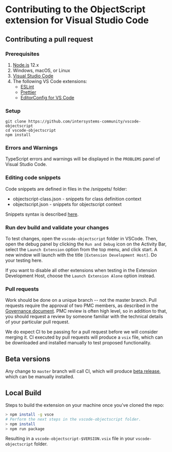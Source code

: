 # Contributing to the ObjectScript extension for Visual Studio Code

## Contributing a pull request

### Prerequisites

1. [Node.js](https://nodejs.org/) 12.x
1. Windows, macOS, or Linux
1. [Visual Studio Code](https://code.visualstudio.com/)
1. The following VS Code extensions:
    - [ESLint](https://marketplace.visualstudio.com/items?itemName=dbaeumer.vscode-eslint)
    - [Prettier](https://marketplace.visualstudio.com/items?itemName=esbenp.prettier-vscode)
    - [EditorConfig for VS Code](https://marketplace.visualstudio.com/items?itemName=EditorConfig.EditorConfig)

### Setup

```shell
git clone https://github.com/intersystems-community/vscode-objectscript
cd vscode-objectscript
npm install
```

### Errors and Warnings

TypeScript errors and warnings will be displayed in the `PROBLEMS` panel of Visual Studio Code.

### Editing code snippets

Code snippets are defined in files in the /snippets/ folder:

* objectscript-class.json - snippets for class definition context
* objectscript.json - snippets for objectscript context 

Snippets syntax is described [here](https://code.visualstudio.com/docs/editor/userdefinedsnippets). 

### Run dev build and validate your changes

To test changes, open the `vscode-objectscript` folder in VSCode.
Then, open the debug panel by clicking the `Run and Debug` icon on the Activity Bar, select the `Launch Extension`
option from the top menu, and click start. A new window will launch with the title
`[Extension Development Host]`. Do your testing here.

If you want to disable all other extensions when testing in the Extension Development Host, choose the `Launch Extension Alone` option instead.

### Pull requests

Work should be done on a unique branch -- not the master branch. Pull requests require the approval of two PMC members, as described in the [Governance document](GOVERNANCE.md). PMC review is often high level, so in addition to that, you should request a review by someone familiar with the technical details of your particular pull request. 

We do expect CI to be passing for a pull request before we will consider merging it. CI executed by pull requests will produce a `vsix` file, which can be downloaded and installed manually to test proposed functionality.

## Beta versions

Any change to `master` branch will call CI, which will produce [beta release](https://github.com/intersystems-community/vscode-objectscript/releases), which can be manually installed.

## Local Build

Steps to build the extension on your machine once you've cloned the repo:

```bash
> npm install -g vsce
# Perform the next steps in the vscode-objectscript folder.
> npm install
> npm run package
```

Resulting in a `vscode-objectscript-$VERSION.vsix` file in your `vscode-objectscript` folder.

